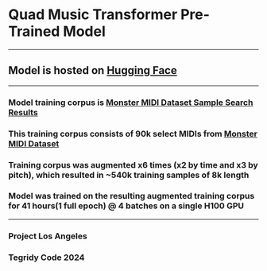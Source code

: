 # Quad Music Transformer Pre-Trained Model

***

## Model is hosted on [Hugging Face](https://huggingface.co/asigalov61/Quad-Music-Transformer)

***

### Model training corpus is [Monster MIDI Dataset Sample Search Results](https://huggingface.co/datasets/projectlosangeles/Monster-MIDI-Dataset/blob/main/Monster_MIDI_Dataset_Search_Results_Ver_1_0_CC_BY_NC_SA.zip)

### This training corpus consists of 90k select MIDIs from [Monster MIDI Dataset](https://github.com/asigalov61/Monster-MIDI-Dataset)

### Training corpus was augmented x6 times (x2 by time and x3 by pitch), which resulted in ~540k training samples of 8k length

### Model was trained on the resulting augmented training corpus for 41 hours(1 full epoch) @ 4 batches on a single H100 GPU

***

### Project Los Angeles
### Tegridy Code 2024
